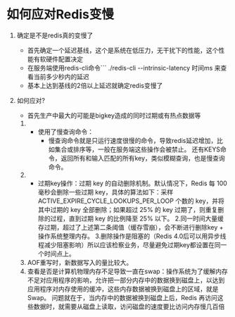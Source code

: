 <!--
 * @Author: zzzzztw
 * @Date: 2023-04-21 16:09:16
 * @LastEditors: Do not edit
 * @LastEditTime: 2023-04-21 16:48:52
 * @FilePath: /myLearning/Redislearn/14如何应对变慢的Redis.md
-->
# 如何应对Redis变慢

1. 确定是不是redis真的变慢了
   * 首先确定一个延迟基线，这个是系统在低压力，无干扰下的性能，这个性能有软硬件配置决定
   * 在服务端使用redis-cli命令``` ./redis-cli --intrinsic-latency 时间ms 来查看当前多少秒内的延迟
   * 基本上达到基线的2倍以上延迟就确定redis变慢了

2. 如何应对?
   * 首先生产中最大的可能是bigkey造成的同时过期或有热点数据等
   1. * 使用了慢查询命令：
        * 慢查询命令就是只运行速度很慢的命令，导致redis延迟增加，比如集合或排序等，一般在服务端这些操作会被禁止。 还有KEYS命令，返回所有和输入匹配的所有key，类似模糊查询，也是慢查询命令。
   2. * 过期key操作：过期 key 的自动删除机制。默认情况下，Redis 每 100 毫秒会删除一些过期 key，具体的算法如下：采样 ACTIVE_EXPIRE_CYCLE_LOOKUPS_PER_LOOP 个数的 key，并将其中过期的 key 全部删除；如果超过 25% 的 key 过期了，则重复删除的过程，直到过期 key 的比例降至 25% 以下。 2.同一时间大量缓存过期，超过了上述第二条阈值（缓存雪崩），会不断进行删除key + 操作系统整理内存。 3.删除操作是阻塞的（Redis 4.0后可以用异步线程减少阻塞影响）所以应该检察业务，尽量避免过期key都设置在同一个时间点上。
   3. AOF重写时，新数据写入的量比较大。
   4. 查看是否是计算机物理内存不足导致一直在swap：操作系统为了缓解内存不足对应用程序的影响，允许把一部分内存中的数据换到磁盘上，以达到应用程序对内存使用的缓冲，这些内存数据被换到磁盘上的区域，就是 Swap。 问题就在于，当内存中的数据被换到磁盘上后，Redis 再访问这些数据时，就需要从磁盘上读取，访问磁盘的速度要比访问内存慢几百倍